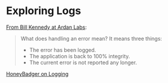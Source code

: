 # Exploring Logs

[From Bill Kennedy at Ardan Labs](https://www.ardanlabs.com/blog/2017/05/design-philosophy-on-logging.html):

> What does handling an error mean? It means three things:
>
> - The error has been logged.
> - The application is back to 100% integrity.
> - The current error is not reported any longer.

[HoneyBadger on Logging](https://www.honeybadger.io/blog/golang-logging/)
